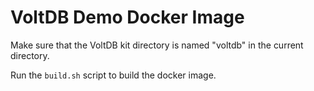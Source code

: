 VoltDB Demo Docker Image
===============

Make sure that the VoltDB kit directory is named "voltdb" in the current
directory.

Run the `build.sh` script to build the docker image.
